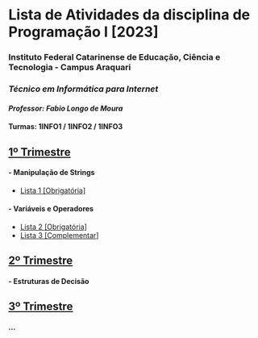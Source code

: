 # Lista de Atividades da disciplina de Programação I [2023]
### **Instituto Federal Catarinense de Educação, Ciência e Tecnologia - Campus Araquari**
### _Técnico em Informática para Internet_
#### _Professor: Fabio Longo de Moura_
#### Turmas: 1INFO1 / 1INFO2 / 1INFO3
## **<u>[1º Trimestre](https://github.com/ldmfabio/listaAtividades_Programacao_2023/tree/master/1_trimestre)</u>**
#### - Manipulação de Strings
- [Lista 1 [Obrigatória]](https://github.com/ldmfabio/listaAtividades_Programacao_2023/blob/master/1_trimestre/listaAtividades_01/README.md)
#### - Variáveis e Operadores
- [Lista 2 [Obrigatória]](https://github.com/ldmfabio/listaAtividades_Programacao_2023/tree/master/1_trimestre/listaAtividades_02/README.md)
- [Lista 3 [Complementar]](https://github.com/ldmfabio/listaAtividades_Programacao_2023/blob/master/1_trimestre/listaAtividades_03/README.md)

## **<u>[2º Trimestre](https://github.com/ldmfabio/listaAtividades_Programacao_2023/tree/master/2_trimestre)</u>**
#### - Estruturas de Decisão

## **<u>[3º Trimestre](https://github.com/ldmfabio/listaAtividades_Programacao_2023/tree/master/3_trimestre)</u>**
#### ...